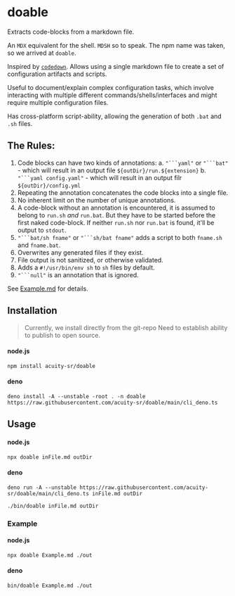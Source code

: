 # doable

Extracts code-blocks from a markdown file.

An `MDX` equivalent for the shell. `MDSH` so to speak. The npm name was taken,
so we arrived at `doable`.

Inspired by [`codedown`](https://github.com/earldouglas/codedown). Allows using
a single markdown file to create a set of configuration artifacts and scripts.

Useful to document/explain complex configuration tasks, which involve
interacting with multiple different commands/shells/interfaces and might require
multiple configuration files.

Has cross-platform script-ability, allowing the generation of both `.bat` and
`.sh` files.

## The Rules:

1. Code blocks can have two kinds of annotations:
   a. ` "```yaml" ` or ` "```bat" ` - which will result in an output file
   `${outDir}/run.${extension}`
   b. ` "```yaml config.yaml" ` - which will result in an output filr
   `${outDir}/config.yml`
2. Repeating the annotation concatenates the code blocks into a single file.
3. No inherent limit on the number of unique annotations.
4. A code-block without an annotation is encountered, it is assumed to belong to
   `run.sh` _and_ `run.bat`. But they have to be started before the first naked
   code-block. If neither `run.sh` nor `run.bat` is found, it'll be output to
   `stdout`.
5. `"```bat/sh fname"` or `"```sh/bat fname"` adds a script to both `fname.sh` and `fname.bat`.
6. Overwrites any generated files if they exist.
7. File output is not sanitized, or otherwise validated.
8. Adds a `#!/usr/bin/env sh` to `sh` files by default.
9. `"```null"` is an annotation that is ignored.


See [Example.md](https://raw.githubusercontent.com/acuity-sr/doable/main/Example.md) for details.

## Installation

> Currently, we install directly from the git-repo Need to establish ability to
> publish to open source.

#### node.js

```
npm install acuity-sr/doable
```

#### deno

```
deno install -A --unstable -root . -n doable https://raw.githubusercontent.com/acuity-sr/doable/main/cli_deno.ts
```

## Usage

#### node.js

```
npx doable inFile.md outDir
```

#### deno

```
deno run -A --unstable https://raw.githubusercontent.com/acuity-sr/doable/main/cli_deno.ts inFile.md outDir
```

```
./bin/doable inFile.md outDir
```

### Example

#### node.js

```
npx doable Example.md ./out
```

#### deno

```
bin/doable Example.md ./out
```
